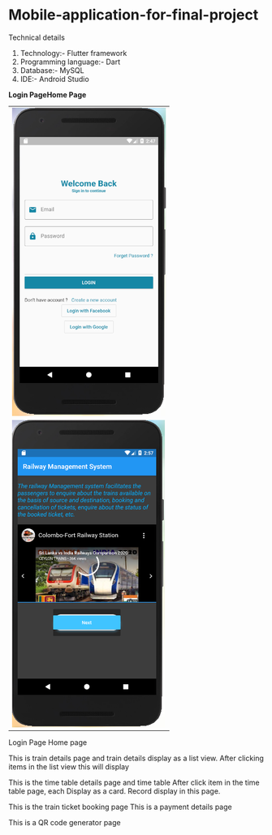 # Mobile-application-for-final-project

Technical details

1. Technology:- Flutter framework
2. Programming language:- Dart
3. Database:- MySQL
4. IDE:- Android Studio


<table>
	<tr>
		<b>Login Page</b>
		<td><img src="FronentImages/loginpage.PNG"></td>
	</tr>
	<tr>
		<b>Home Page</b>
		<td><img src="FronentImages/homepage.PNG"</td>
	</tr>
	
</table>



















	
Login Page	Home page	

	





















This is train details page and train details display as a list view.        After clicking items in the list view this will display





	




















This is the time table details page and time table                   After click item in the time table page, each Display as a card.                                                                           Record display in this page.

       
       
       
       
       
       	




















This is the train ticket booking page                                         This is a payment details page







	





















This is a QR code generator page
